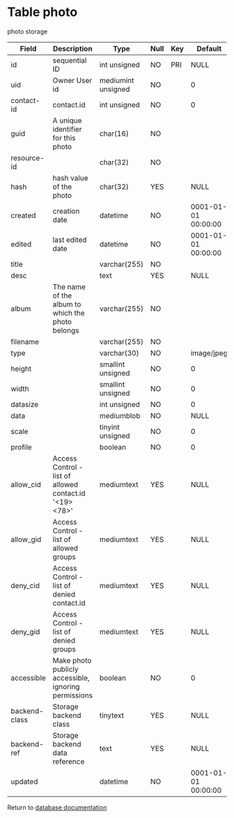 Table photo
===========

photo storage

| Field         | Description                                            | Type               | Null | Key | Default             | Extra          |
| ------------- | ------------------------------------------------------ | ------------------ | ---- | --- | ------------------- | -------------- |
| id            | sequential ID                                          | int unsigned       | NO   | PRI | NULL                | auto_increment |
| uid           | Owner User id                                          | mediumint unsigned | NO   |     | 0                   |                |
| contact-id    | contact.id                                             | int unsigned       | NO   |     | 0                   |                |
| guid          | A unique identifier for this photo                     | char(16)           | NO   |     |                     |                |
| resource-id   |                                                        | char(32)           | NO   |     |                     |                |
| hash          | hash value of the photo                                | char(32)           | YES  |     | NULL                |                |
| created       | creation date                                          | datetime           | NO   |     | 0001-01-01 00:00:00 |                |
| edited        | last edited date                                       | datetime           | NO   |     | 0001-01-01 00:00:00 |                |
| title         |                                                        | varchar(255)       | NO   |     |                     |                |
| desc          |                                                        | text               | YES  |     | NULL                |                |
| album         | The name of the album to which the photo belongs       | varchar(255)       | NO   |     |                     |                |
| filename      |                                                        | varchar(255)       | NO   |     |                     |                |
| type          |                                                        | varchar(30)        | NO   |     | image/jpeg          |                |
| height        |                                                        | smallint unsigned  | NO   |     | 0                   |                |
| width         |                                                        | smallint unsigned  | NO   |     | 0                   |                |
| datasize      |                                                        | int unsigned       | NO   |     | 0                   |                |
| data          |                                                        | mediumblob         | NO   |     | NULL                |                |
| scale         |                                                        | tinyint unsigned   | NO   |     | 0                   |                |
| profile       |                                                        | boolean            | NO   |     | 0                   |                |
| allow_cid     | Access Control - list of allowed contact.id &#039;&lt;19&gt;&lt;78&gt;&#039; | mediumtext         | YES  |     | NULL                |                |
| allow_gid     | Access Control - list of allowed groups                | mediumtext         | YES  |     | NULL                |                |
| deny_cid      | Access Control - list of denied contact.id             | mediumtext         | YES  |     | NULL                |                |
| deny_gid      | Access Control - list of denied groups                 | mediumtext         | YES  |     | NULL                |                |
| accessible    | Make photo publicly accessible, ignoring permissions   | boolean            | NO   |     | 0                   |                |
| backend-class | Storage backend class                                  | tinytext           | YES  |     | NULL                |                |
| backend-ref   | Storage backend data reference                         | text               | YES  |     | NULL                |                |
| updated       |                                                        | datetime           | NO   |     | 0001-01-01 00:00:00 |                |

Return to [database documentation](help/database)
